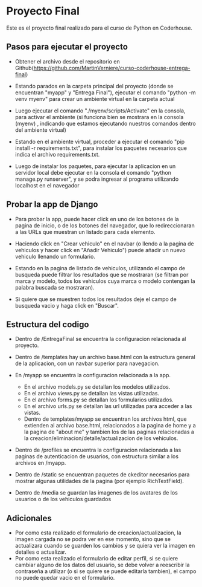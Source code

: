 # Proyecto Final
Este es el proyecto final realizado para el curso de Python en Coderhouse.

## Pasos para ejecutar el proyecto
- Obtener el archivo desde el repositorio en Github(https://github.com/MartinVerniere/curso-coderhouse-entrega-final)

- Estando parados en la carpeta principal del proyecto (donde se encuentran "myapp" y "Entrega Final"), ejecutar el comando "python -m venv myenv" para crear un ambiente virtual en la carpeta actual

- Luego ejecutar el comando "./myenv/scripts/Activate" en la consola, para activar el ambiente (si funciona bien se mostrara en la consola (myenv) , indicando que estamos ejecutando nuestros comandos dentro del ambiente virtual)

- Estando en el ambiente virtual, proceder a ejecutar el comando "pip install -r requirements.txt", para instalar los paquetes necesarios que indica el archivo requirements.txt.

- Luego de instalar los paquetes, para ejecutar la aplicacion en un servidor local debe ejecutar en la consola el comando "python manage.py runserver", y se podra ingresar al programa utilizando localhost en el navegador

## Probar la app de Django
- Para probar la app, puede hacer click en uno de los botones de la pagina de inicio, o de los botones del navegador, que lo redireccionaran a las URLs que muestran un listado para cada elemento.

- Haciendo click en "Crear vehiculo" en el navbar (o llendo a la pagina de vehiculos y hacer click en "Añadir Vehiculo") puede añadir un nuevo vehiculo llenando un formulario.

- Estando en la pagina de listado de vehiculos, utilizando el campo de busqueda puede filtrar los resultados que se mostraran (se filtran por marca y modelo, todos los vehiculos cuya marca o modelo contengan la palabra buscada se mostraran).

- Si quiere que se muestren todos los resultados deje el campo de busqueda vacio y haga click en "Buscar".

## Estructura del codigo
- Dentro de /EntregaFinal se encuentra la configuracion relacionada al proyecto.

- Dentro de /templates hay un archivo base.html con la estructura general de la aplicacion, con un navbar superior para navegacion.

- En /myapp se encuentra la configuracion relacionada a la app.
    - En el archivo models.py se detallan los modelos utilizados.
    - En el archivo views.py se detallan las vistas utilizadas.
    - En el archivo forms.py se detallan los formularios utilizados.
    - En el archivo urls.py se detallan las url utilizadas para acceder a las vistas.
    - Dentro de templates/myapp se encuentran los archivos html, que extienden al archivo base.html, relacionados a la pagina de home y a la pagina de "about me" y tambien los de las paginas relacionadas a la creacion/eliminacion/detalle/actualizacion de los vehiculos.

- Dentro de /profiles se encuentra la configuracion relacionada a las paginas de autenticacion de usuarios, con estructura similar a los archivos en /myapp.

- Dentro de /static se encuentran paquetes de ckeditor necesarios para mostrar algunas utilidades de la pagina (por ejemplo RichTextField).

- Dentro de /media se guardan las imagenes de los avatares de los usuarios o de los vehiculos guardados

## Adicionales
- Por como esta realizado el formulario de creacion/actualizacion, la imagen cargada no se podra ver en ese momento, sino que se actualizara cuando se guarden los cambios y se quiera ver la imagen en detalles o actualizar.
- Por como esta realizado el formulario de editar perfil, si se quiere cambiar alguno de los datos del usuario, se debe volver a reescribir la contraseña a utilizar (o si se quiere se puede editarla tambien), el campo no puede quedar vacio en el formulario.